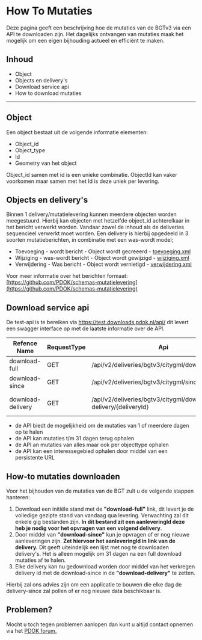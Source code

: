 # How To Mutaties

Deze pagina geeft een beschrijving hoe de mutaties van de BGTv3 via een API te downloaden zijn. Het dagelijks ontvangen van mutaties maak het mogelijk om een eigen bijhouding actueel en efficiënt te maken. 


## Inhoud

- Object
- Objects en delivery's
- Download service api
- How to download mutaties

---

## Object
Een object bestaat uit de volgende informatie elementen:
- Object_id
- Object_type
- Id
- Geometry van het object

Object_id samen met id is een unieke combinatie. ObjectId kan vaker voorkomen maar samen met het Id is deze uniek per levering.

## Objects en delivery's
Binnen 1 delivery/mutatielevering kunnen meerdere objecten worden meegestuurd. Hierbij kan objecten met hetzelfde object_id achterelkaar in het bericht verwerkt worden.
Vandaar zowel de inhoud als de deliveries sequencieel verwerkt moet worden.
Een delivery is hierbij opgedeeld in 3 soorten mutatieberichten, in combinatie met een was-wordt model;
- Toevoeging - wordt bericht - Object wordt gecreeerd - [toevoeging.xml](../master/voorbeeldbericht/toevoeging.xml)
- Wijziging - was-wordt bericht - Object wordt gewijzigd - [wijziging.xml](../master/voorbeeldbericht/wijziging.xml)
- Verwijdering - Was bericht -  Object wordt vernietigd - [verwijdering.xml](../master/voorbeeldbericht/verwijdering.xml)

Voor meer informatie over het berichten formaat: [https://github.com/PDOK/schemas-mutatielevering](https://github.com/PDOK/schemas-mutatielevering)

## Download service api

De test-api is te bereiken via https://test.downloads.pdok.nl/api/ dit levert een swagger interface op met de laatste informatie over de API.

| Refence Name      | RequestType | Api                                                             | Omschrijving                 |
| ----------------- | ----------- | --------------------------------------------------------------- | ---------------------------- |
| download-full     | GET         | /api/v2/deliveries/bgtv3/citygml/download-full                  | Download de initiële stand   |
| download-since    | GET         | /api/v2/deliveries/bgtv3/citygml/since/{deliveryId}             | Download de delivery ids     |
| download-delivery | GET         | /api/v2/deliveries/bgtv3/citygml/download-delivery/{deliveryId} | Download de delivery with id |


- de API biedt de mogelijkheid om de mutaties van 1 of meerdere dagen op te halen 
- de API kan mutaties t/m 31 dagen terug ophalen
- de API an mutaties van alles maar ook per objecttype ophalen
- de API kan een interessegebied ophalen door middel van een persistente URL


## How-to mutaties downloaden
Voor het bijhouden van de mutaties van de BGT zult u de volgende stappen hanteren:

1. Download een initiële stand met de **"download-full"** link, dit levert je de volledige gezipte stand van vandaag qua levering. 
Verwachting zal dit enkele gig bestanden zijn. **In dit bestand zit een aanleveringId deze heb je nodig voor het opvragen van een volgend delivery**.
2. Door middel van **"download-since"** kun je opvragen of er nog nieuwe aanleveringen zijn. **Zet hiervoor het aanleveringId in link van de delivery.** 
Dit geeft uiteindelijk een lijst met nog te downloaden delivery's. Het is alleen mogelijk om 31 dagen na een full download mutaties af te halen. 
3. Elke delivery kan nu gedownload worden door middel van het verkregen delivery id met de download-since in de **"download-delivery"** te zetten.

Hierbij zal ons advies zijn om een applicatie te bouwen die elke dag de delivery-since zal pollen of er nog nieuwe data beschikbaar is.  

## Problemen?

Mocht u toch tegen problemen aanlopen dan kunt u altijd contact opnemen via het [PDOK forum.](https://forum.pdok.nl)

